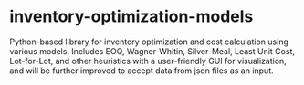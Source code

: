 # inventory-optimization-models
Python-based library for inventory optimization and cost calculation using various models. Includes EOQ, Wagner-Whitin, Silver-Meal, Least Unit Cost, Lot-for-Lot, and other heuristics with a user-friendly GUI for visualization, and will be further improved to accept data from json files as an input.

